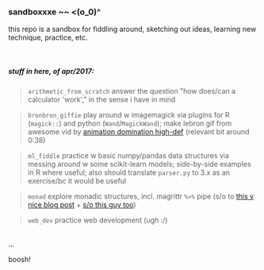 
### sandboxxxe ~~ <(o_0)^ 

this repo is a sandbox for fiddling around, sketching out ideas, learning new technique, practice, etc.

<br>

##### stuff in here, of apr/2017:

> `arithmetic_from_scratch` 
	answer the question "how does/can a calculator 'work'," in the sense i have in mind 


> `bronbron_giffie` 
	play around w imagemagick via plugins for R (`magick::`) and python (`Wand`/`MagickWand`); make lebron gif from awesome vid by [animation domination high-def](https://www.youtube.com/watch?v=fAufyxBD-tI) (relevant bit around 0:38)


> `ml_fiddle` 
	practice w basic numpy/pandas data structures via messing around w some scikit-learn models; side-by-side examples in R where useful; also should translate `parser.py` to 3.x as an exercise/bc it would be useful

> `monad` 
	explore monadic structures, incl. magrittr `%>%` pipe (s/o to [this v nice blog post](http://www.win-vector.com/blog/2016/08/the-magrittr-monad/) + [s/o this guy too](http://randomlydistributedthoughts.blogspot.com/2014/06/using-writer-monads-in-r.html))

> `web_dev` 
	practice web development (ugh :/)


<br>
...
<br>

boosh!